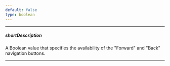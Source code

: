 ```yaml
---
default: false
type: boolean
---
```

---
##### shortDescription
A Boolean value that specifies the availability of the "Forward" and "Back" navigation buttons.

---
